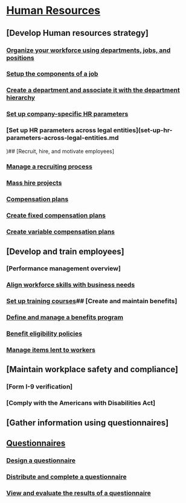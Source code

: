 # [Human Resources](human-resources-landing.md)
## [Develop Human resources strategy]
### [Organize your workforce using departments, jobs, and positions](departments-jobs-positions.md)
### [Setup the components of a job](creating-a-job.md)
### [Create a department and associate it with the department hierarchy](create-department-add-department-hierarchy.md)
### [Set up company-specific HR parameters](set-up-company-specific-hr-parameters.md)
### [Set up HR parameters across legal entities](set-up-hr-parameters-across-legal-entities.md
)## [Recruit, hire, and motivate employees]
### [Manage a recruiting process](manage-recruiting-process.md)
### [Mass hire projects](mass-hire-projects.md)
### [Compensation plans](compensation-plans.md)
### [Create fixed compensation plans](create-fixed-compensation-plans.md)
### [Create variable compensation plans](create-variable-compensation-plans.md)
## [Develop and train employees]
### [Performance management overview]
### [Align workforce skills with business needs](skills.md)
### [Set up training courses](courses.md)## [Create and maintain benefits]
### [Define and manage a benefits program](manage-benefit-program.md)
### [Benefit eligibility policies](benefit-eligibility-policies.md)
### [Manage items lent to workers](loan-items.md)
## [Maintain workplace safety and compliance]
### [Form I-9 verification]
### [Comply with the Americans with Disabilities Act]
## [Gather information using questionnaires]
## [Questionnaires](questionnaire\questionnaires.md)
### [Design a questionnaire](questionnaire\design-questionnaires.md)
### [Distribute and complete a questionnaire](questionnaire\distribute-questionnaires.md)
### [View and evaluate the results of a questionnaire](questionnaire\evaluate-questionnaire-results.md)
